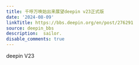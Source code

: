 ```yaml
---
title: 千呼万唤始出来展望deepin v23正式版
date: '2024-08-09'
linkTitle: https://bbs.deepin.org/en/post/276291
source: deepin_bbs
description:  sailor. 
disable_comments: true
---
```

deepin V23
